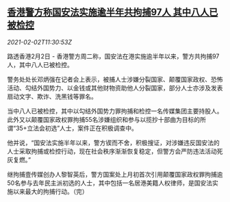 <!--1612268598000-->
[香港警方称国安法实施逾半年共拘捕97人 其中八人已被检控](https://cn.reuters.com/article/hk-police-national-security-law-arrest-0-idCNKBS2A21C9)
------

<div><i>2021-02-02T11:30:53Z</i></div><p>路透香港2月2日 - 香港警方周二称，国安法在港实施逾半年以来，警方共拘捕97人，其中八人已被检控。</p><p>警务处处长邓炳强在记者会上表示，被捕人士涉嫌分裂国家、颠覆国家政权、恐怖活动、勾结外国势力、以金钱或其他财物资助他人分裂国家，部分人士亦涉及发表扇动文字、欺诈、洗黑钱等罪名。</p><p>当中八人已被检控，其中以勾结外国势力罪拘捕和检控一名传媒集团主要持股人。此外又以颠覆国家政权罪拘捕55名涉嫌组织和参与以揽抄十部曲为目标的所谓“35+立法会初选”人士，案件正在积极调查中。</p><p>他并说，“国安法实施半年以来，警方锲而不舍，积极搜证，对涉嫌违反国安法的人士采取拘捕或检控行动，现在社会秩序渐渐恢复稳定，但警方会严防违法活动死灰复燃。”</p><p>继拘捕壹传媒创办人黎智英后，警方国案处上月初首次引用颠覆国家政权罪拘捕逾50名参与去年民主派初选的人士，其中包括一名居港美籍人权律师，是国安法实施以来最大的拘捕行动。（完）</p>
